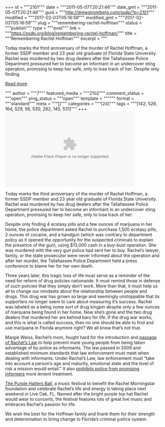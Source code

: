 +++
id = """2101"""
date = """2011-05-07T20:21:46"""
date_gmt = """2011-05-07T20:21:46"""
guid = """http://drewstromberg.com/ssdp/?p=2101"""
modified = """2017-02-03T05:16:59"""
modified_gmt = """2017-02-03T05:16:59"""
slug = """remembering-rachel-hoffman"""
status = """publish"""
type = """post"""
link = """https://ssdp.org/blog/remembering-rachel-hoffman/"""
title = """Remembering Rachel Hoffman"""
excerpt = """<p>Today marks the third anniversary of the murder of Rachel Hoffman, a former SSDP member and 23 year old graduate of Florida State University. Rachel was murdered by two drug dealers after the Tallahassee Police Department pressured her to become an informant in an undercover sting operation, promising to keep her safe, only to lose track of her. Despite only finding</p>
<div class="h10"></div>
<p><a class="more-link2 flat" href="https://ssdp.org/blog/remembering-rachel-hoffman/">Read more</a></p>
"""
author = """7"""
featured_media = """2102"""
comment_status = """open"""
ping_status = """open"""
template = """"""
format = """standard"""
meta = """[]"""
categories = """[24]"""
tags = """[142, 528, 164, 529, 56, 530, 282, 145, 531]"""
+++
<object id="msnbc2d860" width="420" height="245" classid="clsid:d27cdb6e-ae6d-11cf-96b8-444553540000" codebase="http://download.macromedia.com/pub/shockwave/cabs/flash/swflash.cab#version=6,0,40,0"><param name="data" value="http://www.msnbc.msn.com/id/32545640" /><param name="FlashVars" value="launch=28810295&amp;width=420&amp;height=245" /><param name="allowScriptAccess" value="always" /><param name="allowFullScreen" value="true" /><param name="wmode" value="transparent" /><param name="src" value="http://www.msnbc.msn.com/id/32545640" /><param name="flashvars" value="launch=28810295&amp;width=420&amp;height=245" /><param name="allowfullscreen" value="true" /><param name="allowscriptaccess" value="always" /><embed id="msnbc2d860" width="420" height="245" type="application/x-shockwave-flash" src="http://www.msnbc.msn.com/id/32545640" data="http://www.msnbc.msn.com/id/32545640" FlashVars="launch=28810295&amp;width=420&amp;height=245" allowScriptAccess="always" allowFullScreen="true" wmode="transparent" flashvars="launch=28810295&amp;width=420&amp;height=245" allowfullscreen="true" allowscriptaccess="always" /></object>



Today marks the third anniversary of the murder of Rachel Hoffman, a former SSDP member and 23 year old graduate of Florida State University. Rachel was murdered by two drug dealers after the Tallahassee Police Department pressured her to become an informant in an undercover sting operation, promising to keep her safe, only to lose track of her.



Despite only finding 4 ecstasy pills and a few ounces of marijuana in her home, the police department asked Rachel to purchase 1,500 ecstasy pills, 2 ounces of cocaine, and a handgun (which was contrary to department policy as it opened the opportunity for the suspected criminals to explain the presence of the gun), using $13,000 cash in a buy-bust operation. She was murdered with the very gun police had sent her to buy. Rachel&#8217;s lawyer, family, or the state prosecutor were never informed about the operation and after her murder, the Tallahassee Police Department held a press conference to blame her for her own death.



Three years later, this tragic loss of life must serve as a reminder of the need for reform of drug policies nationwide. It must remind those in defense of such policies that they simply don&#8217;t work. More than that, it must help us all to change our mindsets about the relationship between people and drugs. This drug war has grown so large and seemingly unstoppable that its supporters no longer seem to care about measuring it&#8217;s success. Rachel was labeled as a being some sort of drug kingpin despite only a few ounces of marijuana being found in her home. Now she&#8217;s gone and the two drug dealers that murdered her are behind bars for life. If the drug war works, and this is what is called success, then no one should be able to find and use marijuana in Florida anymore right? We all know that&#8217;s not true.



Margie Weiss, Rachel&#8217;s mom, fought hard for the introduction and <a href="http://www.tampabay.com/news/politics/legislature/article995866.ece">passage of Rachel&#8217;s Law</a> to help prevent more young people from being taken advantage of by police as informants. The law passed in 2009 and established minimum standards that law enforcement must meet when dealing with informants. Under Rachel&#8217;s Law, law enforcement must &#8220;take into account a person&#8217;s age and maturity, emotional state and the level of risk a mission would entail.&#8221; It also <a href="http://www.tampabay.com/blogs/the-buzz-florida-politics/2009/05/crist-signs-rachels-law-protecting-police-informants.html">prohibits police from promising informers</a> more lenient treatment.



<a title="Purple Hatters Ball" href="http://rachelmorningstarfoundation.org/" target="_blank">The Purple Hatters Ball</a>, a music festival to benefit the Rachel Morningstar foundation and celebrate Rachel&#8217;s life and energy is taking place next weekend in Live Oak, FL. Named after the bright purple top hat Rachel would wear to concerts, the festival features lots of great live music and embraces Rachel&#8217;s passion for life.



We wish the best for the Hoffman family and thank them for their strength and determination to bring change to Florida&#8217;s criminal justice system.
